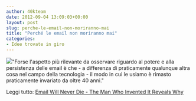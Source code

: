 ```yaml
---
author: 40kteam
date: 2012-09-04 13:09:03+00:00
layout: post
slug: perche-le-email-non-moriranno-mai
title: "Perché le email non moriranno mai"
categories:
- Idee trovate in giro
---
```


![](http://40k.it/wp-content/uploads/2012/09/shutterstock_email2.jpeg)"Forse l'aspetto più rilevante da osservare riguardo al potere e alla persistenza delle email è che - a differenza di praticamente qualunque altra cosa nel campo della tecnologia - il modo in cui le usiamo è rimasto praticamente invariato da oltre 40 anni."

Leggi tutto: [Email Will Never Die - The Man Who Invented It Reveals Why](http://www.readwriteweb.com/archives/email-will-never-die-the-man-who-invented-it-reveals-why.php)
